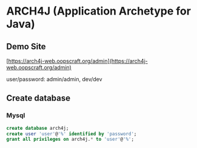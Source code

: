 # ARCH4J (Application Archetype for Java) 

## Demo Site

[https://arch4j-web.oopscraft.org/admin](https://arch4j-web.oopscraft.org/admin)

user/password: admin/admin, dev/dev


## Create database

### Mysql
```sql
create database arch4j;
create user 'user'@'%' identified by 'password';
grant all privileges on arch4j.* to 'user'@'%';
```


